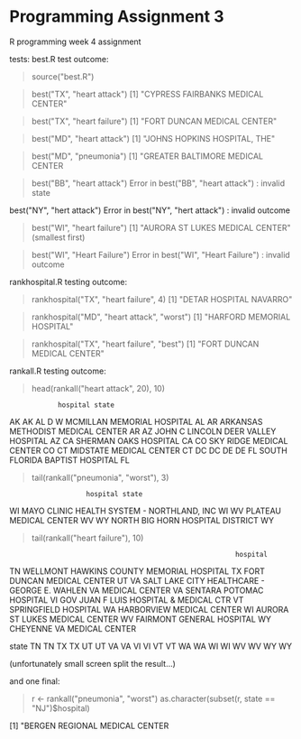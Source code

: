 # Programming Assignment 3
R programming week 4 assignment

tests: 
best.R
test outcome:
 > source("best.R")

 > best("TX", "heart attack")
 [1] "CYPRESS FAIRBANKS MEDICAL CENTER"

 > best("TX", "heart failure")
 [1] "FORT DUNCAN MEDICAL CENTER"

 > best("MD", "heart attack")
 [1] "JOHNS HOPKINS HOSPITAL, THE"

 > best("MD", "pneumonia")
 [1] "GREATER BALTIMORE MEDICAL CENTER

 > best("BB", "heart attack")
 Error in best("BB", "heart attack") : invalid state

 best("NY", "hert attack")
 Error in best("NY", "hert attack") : invalid outcome

 > best("WI", "heart failure")
 [1] "AURORA ST LUKES MEDICAL CENTER" (smallest first)

 > best("WI", "Heart Failure")
 Error in best("WI", "Heart Failure") : invalid outcome


rankhospital.R
testing outcome:

> rankhospital("TX", "heart failure", 4)
[1] "DETAR HOSPITAL NAVARRO"

> rankhospital("MD", "heart attack", "worst")
[1] "HARFORD MEMORIAL HOSPITAL"

> rankhospital("TX", "heart failure", "best")
[1] "FORT DUNCAN MEDICAL CENTER"


rankall.R
testing outcome:

> head(rankall("heart attack", 20), 10)

				hospital state
AK                                <NA>    AK
AL      D W MCMILLAN MEMORIAL HOSPITAL    AL
AR   ARKANSAS METHODIST MEDICAL CENTER    AR
AZ JOHN C LINCOLN DEER VALLEY HOSPITAL    AZ
CA               SHERMAN OAKS HOSPITAL    CA
CO            SKY RIDGE MEDICAL CENTER    CO
CT             MIDSTATE MEDICAL CENTER    CT
DC                                <NA>    DC
DE                                <NA>    DE
FL      SOUTH FLORIDA BAPTIST HOSPITAL    FL

>tail(rankall("pneumonia", "worst"), 3)

				       hospital state
WI MAYO CLINIC HEALTH SYSTEM - NORTHLAND, INC    WI
WV                     PLATEAU MEDICAL CENTER    WV
WY           NORTH BIG HORN HOSPITAL DISTRICT    WY


> tail(rankall("heart failure"), 10)

                                                            hospital
TN                         WELLMONT HAWKINS COUNTY MEMORIAL HOSPITAL
TX                                        FORT DUNCAN MEDICAL CENTER
UT VA SALT LAKE CITY HEALTHCARE - GEORGE E. WAHLEN VA MEDICAL CENTER
VA                                          SENTARA POTOMAC HOSPITAL
VI                            GOV JUAN F LUIS HOSPITAL & MEDICAL CTR
VT                                              SPRINGFIELD HOSPITAL
WA                                         HARBORVIEW MEDICAL CENTER
WI                                    AURORA ST LUKES MEDICAL CENTER
WV                                         FAIRMONT GENERAL HOSPITAL
WY                                        CHEYENNE VA MEDICAL CENTER

   state
TN    TN
TX    TX
UT    UT
VA    VA
VI    VI
VT    VT
WA    WA
WI    WI
WV    WV
WY    WY

(unfortunately small screen split the result...)

and one final:
> r <- rankall("pneumonia", "worst")
> as.character(subset(r, state == "NJ")$hospital)

[1] "BERGEN REGIONAL MEDICAL CENTER